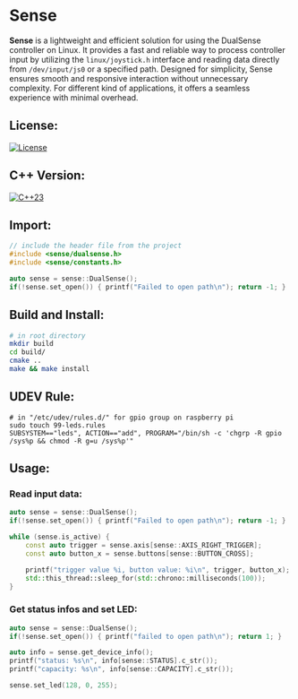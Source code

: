 # Sense
**Sense** is a lightweight and efficient solution for using the DualSense controller on Linux.
It provides a fast and reliable way to process controller input by utilizing the `linux/joystick.h` interface and reading data directly from `/dev/input/js0` or a specified path.
Designed for simplicity, Sense ensures smooth and responsive interaction without unnecessary complexity. 
For different kind of applications, it offers a seamless experience with minimal overhead. 

## License:
[![License](https://img.shields.io/badge/License-MIT-blue.svg?longCache=true&style=flat)](https://github.com/Vinz1911/sense/blob/master/LICENSE)

## C++ Version:
[![C++23](https://img.shields.io/badge/C++-23-blue.svg?logo=c%2B%2B&style=flat)](https://isocpp.org)

## Import:
```cpp
// include the header file from the project
#include <sense/dualsense.h>
#include <sense/constants.h>

auto sense = sense::DualSense();
if(!sense.set_open()) { printf("Failed to open path\n"); return -1; }
```

## Build and Install:
```sh
# in root directory
mkdir build
cd build/
cmake ..
make && make install
```

## UDEV Rule:
```shell
# in "/etc/udev/rules.d/" for gpio group on raspberry pi
sudo touch 99-leds.rules
SUBSYSTEM=="leds", ACTION=="add", PROGRAM="/bin/sh -c 'chgrp -R gpio /sys%p && chmod -R g=u /sys%p'"
```

## Usage:
### Read input data:
```cpp
auto sense = sense::DualSense();
if(!sense.set_open()) { printf("Failed to open path\n"); return -1; }

while (sense.is_active) {
    const auto trigger = sense.axis[sense::AXIS_RIGHT_TRIGGER];
    const auto button_x = sense.buttons[sense::BUTTON_CROSS];

    printf("trigger value %i, button value: %i\n", trigger, button_x);
    std::this_thread::sleep_for(std::chrono::milliseconds(100));
}
```

### Get status infos and set LED:
```cpp
auto sense = sense::DualSense();
if(!sense.set_open()) { printf("failed to open path\n"); return 1; }

auto info = sense.get_device_info();
printf("status: %s\n", info[sense::STATUS].c_str());
printf("capacity: %s\n", info[sense::CAPACITY].c_str());

sense.set_led(128, 0, 255);
```
